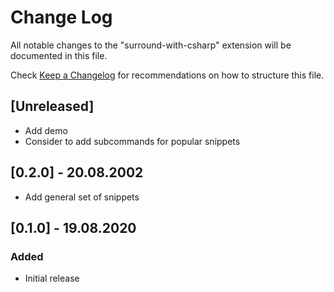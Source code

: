 # Change Log

All notable changes to the "surround-with-csharp" extension will be documented in this file.

Check [Keep a Changelog](http://keepachangelog.com/) for recommendations on how to structure this file.

## [Unreleased]

* Add demo
* Consider to add subcommands for popular snippets

## [0.2.0] - 20.08.2002

* Add general set of snippets

## [0.1.0] - 19.08.2020

### Added

* Initial release
